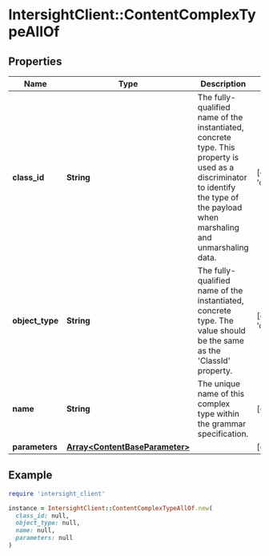 # IntersightClient::ContentComplexTypeAllOf

## Properties

| Name | Type | Description | Notes |
| ---- | ---- | ----------- | ----- |
| **class_id** | **String** | The fully-qualified name of the instantiated, concrete type. This property is used as a discriminator to identify the type of the payload when marshaling and unmarshaling data. | [default to &#39;content.ComplexType&#39;] |
| **object_type** | **String** | The fully-qualified name of the instantiated, concrete type. The value should be the same as the &#39;ClassId&#39; property. | [default to &#39;content.ComplexType&#39;] |
| **name** | **String** | The unique name of this complex type within the grammar specification. | [optional] |
| **parameters** | [**Array&lt;ContentBaseParameter&gt;**](ContentBaseParameter.md) |  | [optional] |

## Example

```ruby
require 'intersight_client'

instance = IntersightClient::ContentComplexTypeAllOf.new(
  class_id: null,
  object_type: null,
  name: null,
  parameters: null
)
```

